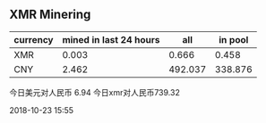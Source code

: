 ## XMR Minering

|currency|mined in last 24 hours|all|in pool|
|---|---|---|---|
|XMR|0.003|0.666|0.458|
|CNY|2.462|492.037|338.876|

今日美元对人民币 6.94	今日xmr对人民币739.32


2018-10-23 15:55